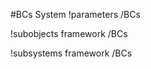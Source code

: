 <!-- MOOSE System Documentation Stub: Remove this when content is added. -->
#BCs System
!parameters /BCs

!subobjects framework /BCs

!subsystems framework /BCs

